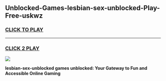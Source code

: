
## Unblocked-Games-lesbian-sex-unblocked-Play-Free-uskwz
<h3>
<a href="https://premium76.site?title=lesbian-sex-unblocked&ref=12A">CLICK TO PLAY</a></h3>
<hr>

<h3>
<a href="https://premium76.site?title=lesbian-sex-unblocked&ref=12A">CLICK 2 PLAY</a>
  
</h3>

<a href="https://premium76.site?title=lesbian-sex-unblocked&ref=12A"><img src="https://clearcache.store/games.png"></a>


**lesbian-sex-unblocked games unblocked: Your Gateway to Fun and Accessible Online Gaming**
